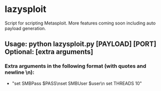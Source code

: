 # lazysploit
Script for scripting Metasploit. More features coming soon including auto payload generation.

## Usage: python lazysploit.py [PAYLOAD] [PORT] Optional: [extra arguments]
### Extra arguments in the following format (with quotes and newline \n): 
- "set SMBPass $PASS\nset SMBUser $user\n set THREADS 10"
